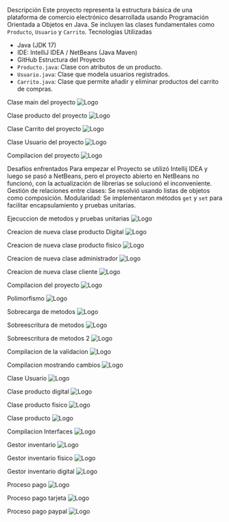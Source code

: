 Descripción
Este proyecto representa la estructura básica de una plataforma de comercio electrónico desarrollada usando Programación Orientada a Objetos en Java. Se incluyen las clases fundamentales como `Producto`, `Usuario` y `Carrito`.
Tecnologías Utilizadas
- Java (JDK 17)
- IDE: IntelliJ IDEA / NetBeans (Java Maven)
- GitHub
Estructura del Proyecto
- `Producto.java`: Clase con atributos de un producto.
- `Usuario.java`: Clase que modela usuarios registrados.
- `Carrito.java`: Clase que permite añadir y eliminar productos del carrito de compras.

Clase main del proyecto
![Logo](https://github.com/OscarERDuran/OBJECT-ORIENTED-PROGRAMMING/blob/main/Readme/Clase-main.png?raw=true)

Clase producto del proyecto
![Logo](https://github.com/OscarERDuran/OBJECT-ORIENTED-PROGRAMMING/blob/main/Readme/Clase-producto.png?raw=true)

Clase Carrito del proyecto
![Logo](https://github.com/OscarERDuran/OBJECT-ORIENTED-PROGRAMMING/blob/main/Readme/clase-carrito.png?raw=true)

Clase Usuario del proyecto
![Logo](https://github.com/OscarERDuran/OBJECT-ORIENTED-PROGRAMMING/blob/main/Readme/Clase-usuario.png?raw=true)

Compilacion del proyecto
![Logo](https://github.com/OscarERDuran/OBJECT-ORIENTED-PROGRAMMING/blob/main/Readme/Compilacion.png?raw=true)

Desafíos enfrentados
Para empezar el Proyecto se utilizó Intellij IDEA y luego se pasó a NetBeans, pero el proyecto abierto en NetBeans no funcionó, con la actualización de librerías se solucionó el inconveniente.
Gestión de relaciones entre clases: Se resolvió usando listas de objetos como composición.
Modularidad: Se implementaron métodos `get` y `set` para facilitar encapsulamiento y pruebas unitarias.

Ejecuccion de metodos y pruebas unitarias
![Logo](https://github.com/OscarERDuran/OBJECT-ORIENTED-PROGRAMMING/blob/main/Readme/Herencia_Main.png)

Creacion de nueva clase producto Digital
![Logo](https://github.com/OscarERDuran/OBJECT-ORIENTED-PROGRAMMING/blob/main/Readme/Producto_digital.png)

Creacion de nueva clase producto fisico
![Logo](https://github.com/OscarERDuran/OBJECT-ORIENTED-PROGRAMMING/blob/main/Readme/Producto_fisico.png)

Creacion de nueva clase administrador
![Logo](https://github.com/OscarERDuran/OBJECT-ORIENTED-PROGRAMMING/blob/main/Readme/Administrador.png)

Creacion de nueva clase cliente
![Logo](https://github.com/OscarERDuran/OBJECT-ORIENTED-PROGRAMMING/blob/main/Readme/Cliente.png)

Compilacion del proyecto
![Logo](https://github.com/OscarERDuran/OBJECT-ORIENTED-PROGRAMMING/blob/main/Readme/Compilacion2.png)

Polimorfismo
![Logo](https://github.com/OscarERDuran/OBJECT-ORIENTED-PROGRAMMING/blob/main/Readme/Polimorfismo.png)

Sobrecarga de metodos
![Logo](https://github.com/OscarERDuran/OBJECT-ORIENTED-PROGRAMMING/blob/main/Readme/Sobrecarga%20de%20metodos.png)

Sobreescritura de metodos 
![Logo](https://github.com/OscarERDuran/OBJECT-ORIENTED-PROGRAMMING/blob/main/Readme/Sobreescritura%20de%20metodas.png)

Sobreescritura de metodos 2
![Logo](https://github.com/OscarERDuran/OBJECT-ORIENTED-PROGRAMMING/blob/main/Readme/Sobreescritura%20de%20metodas2.png)

Compilacion de la validacion 
![Logo](https://github.com/OscarERDuran/OBJECT-ORIENTED-PROGRAMMING/blob/main/Readme/Compilacion_validacion1.png)

Compilacion mostrando cambios
![Logo](https://github.com/OscarERDuran/OBJECT-ORIENTED-PROGRAMMING/blob/main/Readme/Compilacion_validacion.png)

Clase Usuario
![Logo](https://github.com/OscarERDuran/OBJECT-ORIENTED-PROGRAMMING/blob/main/Readme/usuario.png)

Clase producto digital
![Logo](https://github.com/OscarERDuran/OBJECT-ORIENTED-PROGRAMMING/blob/main/Readme/Producto_digital1.png)

Clase producto fisico
![Logo](https://github.com/OscarERDuran/OBJECT-ORIENTED-PROGRAMMING/blob/main/Readme/Producto_fisico1.png)

Clase producto
![Logo](https://github.com/OscarERDuran/OBJECT-ORIENTED-PROGRAMMING/blob/main/Readme/producto.png)

Compilacion Interfaces
![Logo](https://github.com/OscarERDuran/OBJECT-ORIENTED-PROGRAMMING/blob/main/Readme/Compilacion_interfaces.png)

Gestor inventario
![Logo](https://github.com/OscarERDuran/OBJECT-ORIENTED-PROGRAMMING/blob/main/Readme/gestor_inventario.png)

Gestor inventario fisico
![Logo](https://github.com/OscarERDuran/OBJECT-ORIENTED-PROGRAMMING/blob/main/Readme/gestor_inventario_fisico.png)

Gestor inventario digital
![Logo](https://github.com/OscarERDuran/OBJECT-ORIENTED-PROGRAMMING/blob/main/Readme/gestor_inventario_digital.png)

Proceso pago
![Logo](https://github.com/OscarERDuran/OBJECT-ORIENTED-PROGRAMMING/blob/main/Readme/Proceso_pago.png)

Proceso pago tarjeta
![Logo](https://github.com/OscarERDuran/OBJECT-ORIENTED-PROGRAMMING/blob/main/Readme/Proceso_pago_tarjeta.png)

Proceso pago paypal
![Logo](https://github.com/OscarERDuran/OBJECT-ORIENTED-PROGRAMMING/blob/main/Readme/PagoPayPal.png)


